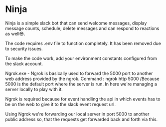 # Ninja
Ninja is a simple slack bot that can send welcome messages, display message counts, schedule, delete messages and can respond to reactions as well😎.

The code requires .env file to function completely. It has been removed due to security issues.

To make the code work, add your environment constants configured from the slack account.

Ngrok.exe - Ngrok is basically used to forward the 5000 port to another web address provided by the ngrok.
Command : ngrok http 5000  /Because 5000 is the default port where the server is run. In here we're managing a server locally to play with it.            
            
Ngrok is required because for event handling the api in which events has to be on the web to give it to the slack event request url. 

Using Ngrok we're forwarding our local server in port 5000 to another public address so, that the requests get forwarded back and forth via this.
